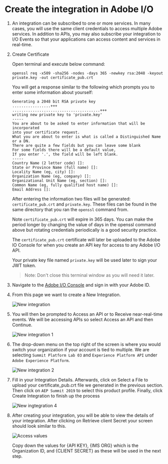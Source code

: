 # Create the integration in Adobe I/O

1. An integration can be subscribed to one or more services. In many cases, you will use the same client credentials to access multiple Adobe services. In addition to APIs, you may also subscribe your integration to I/O Events so that your applications can access content and services in real-time.

1. Create Certificate

   Open terminal and execute below command:

   ```shell
   openssl req -x509 -sha256 -nodes -days 365 -newkey rsa:2048 -keyout private.key -out certificate_pub.crt
   ```

   You will get a response similar to the following which prompts you to enter some information about yourself:

   ```
   Generating a 2048 bit RSA private key
   .................+++
   .......................................+++
   writing new private key to 'private.key'
   -----
   You are about to be asked to enter information that will be incorporated
   into your certificate request.
   What you are about to enter is what is called a Distinguished Name or a DN.
   There are quite a few fields but you can leave some blank
   For some fields there will be a default value,
   If you enter '.', the field will be left blank.
   -----
   Country Name (2 letter code) []:
   State or Province Name (full name) []:
   Locality Name (eg, city) []:
   Organization Name (eg, company) []:
   Organizational Unit Name (eg, section) []:
   Common Name (eg, fully qualified host name) []:
   Email Address []:
   ```

   After entering the information two files will be generated: `certificate_pub.crt` and `private.key`. These files can be found in the same directory that you ran the `openssl` command from.

   Note `certificate_pub.crt` will expire in 365 days. You can make the period longer by changing the value of days in the openssl command above but rotating credentials periodically is a good security practice.

   The `certificate_pub.crt` certificate will later be uploaded to the Adobe IO Console for when you create an API key for access to any Adobe I/O API.

   Your private key file named `private.key` will be used later to sign your JWT token.

   > Note: Don't close this terminal window as you will need it later.

1. Navigate to the [Adobe I/O Console](https://console.adobe.io/) and sign in with your Adobe ID.

1. From this page we want to create a New Integration.

   ![New integration](./images/new_integration.png)

1. You will then be prompted to Access an API or to Receive near-real-time events. We will be accessing APIs so select Access an API and then Continue.

   ![New integration 1](./images/new_integration1.png)

1. The drop-down menu on the top right of the screen is where you would switch your organization if your account is tied to multiple. We are selecting `Summit Platform Lab 03` and `Experience Platform API` under `Adobe Experience Platform`.

   ![New integration 2](./images/new_integration2.png)

1. Fill in your Integration Details. Afterwards, click on Select a File to upload your certificate_pub.crt file we generated in the previous section. Then click on `AEP Summit 2019` to select this product profile. Finally, click Create Integration to finish up the process

   ![New ingtegration 4](./images/new_integration4.png)

1. After creating your integration, you will be able to view the details of your integration. After clicking on Retrieve client Secret your screen should look similar to this.

   ![Access values](./images/access_values.png)

   Copy down the values for {API KEY}, {IMS ORG} which is the Organization ID, and {CLIENT SECRET} as these will be used in the next step.